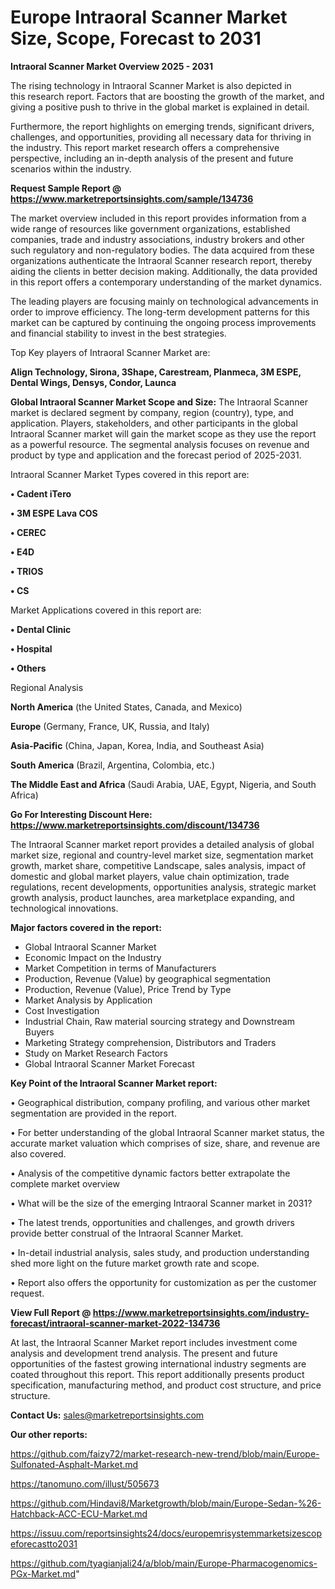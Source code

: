  # Europe Intraoral Scanner Market Size, Scope, Forecast to 2031

<Strong> Intraoral Scanner Market Overview 2025 - 2031</strong>

The rising technology in Intraoral Scanner Market is also depicted in this research report. Factors that are boosting the growth of the market, and giving a positive push to thrive in the global market is explained in detail.

Furthermore, the report highlights on emerging trends, significant drivers, challenges, and opportunities, providing all necessary data for thriving in the industry. This report market research offers a comprehensive perspective, including an in-depth analysis of the present and future scenarios within the industry.

<strong>Request Sample Report @ <a href=https://www.marketreportsinsights.com/sample/134736>https://www.marketreportsinsights.com/sample/134736</a></strong>

The market overview included in this report provides information from a wide range of resources like government organizations, established companies, trade and industry associations, industry brokers and other such regulatory and non-regulatory bodies. The data acquired from these organizations authenticate the Intraoral Scanner research report, thereby aiding the clients in better decision making. Additionally, the data provided in this report offers a contemporary understanding of the market dynamics.

The leading players are focusing mainly on technological advancements in order to improve efficiency. The long-term development patterns for this market can be captured by continuing the ongoing process improvements and financial stability to invest in the best strategies.

Top Key players of Intraoral Scanner Market are:

<strong>Align Technology, Sirona, 3Shape, Carestream, Planmeca, 3M ESPE, Dental Wings, Densys, Condor, Launca</strong>

<strong><b>Global Intraoral Scanner Market Scope and Size:</b></strong>
The Intraoral Scanner market is declared segment by company, region (country), type, and application. Players, stakeholders, and other participants in the global Intraoral Scanner market will gain the market scope as they use the report as a powerful resource. The segmental analysis focuses on revenue and product by type and application and the forecast period of 2025-2031.

Intraoral Scanner Market Types covered in this report are:

<strong>• Cadent iTero

• 3M ESPE Lava COS

• CEREC

• E4D

• TRIOS

• CS</strong>

Market Applications covered in this report are:

<strong>• Dental Clinic

• Hospital

• Others</strong> 

Regional Analysis

<strong>North America</strong> (the United States, Canada, and Mexico)

<strong>Europe</strong> (Germany, France, UK, Russia, and Italy)

<strong>Asia-Pacific</strong> (China, Japan, Korea, India, and Southeast Asia)

<strong>South America</strong> (Brazil, Argentina, Colombia, etc.)

<strong>The Middle East and Africa</strong> (Saudi Arabia, UAE, Egypt, Nigeria, and South Africa)

<strong>Go For Interesting Discount Here: <a href=https://www.marketreportsinsights.com/discount/134736>https://www.marketreportsinsights.com/discount/134736</a></strong>

The Intraoral Scanner market report provides a detailed analysis of global market size, regional and country-level market size, segmentation market growth, market share, competitive Landscape, sales analysis, impact of domestic and global market players, value chain optimization, trade regulations, recent developments, opportunities analysis, strategic market growth analysis, product launches, area marketplace expanding, and technological innovations.

<strong><b>Major factors covered in the report:</b></strong>
<ul>
  <li>Global Intraoral Scanner Market </li>
  <li>Economic Impact on the Industry</li>
  <li>Market Competition in terms of Manufacturers</li>
  <li>Production, Revenue (Value) by geographical segmentation</li>
  <li>Production, Revenue (Value), Price Trend by Type</li>
  <li>Market Analysis by Application</li>
  <li>Cost Investigation</li>
  <li>Industrial Chain, Raw material sourcing strategy and Downstream Buyers</li>
  <li>Marketing Strategy comprehension, Distributors and Traders</li>
  <li>Study on Market Research Factors</li>
  <li>Global Intraoral Scanner Market Forecast</li>
</ul>

<strong><b>Key Point of the Intraoral Scanner Market report:</b></strong>

• Geographical distribution, company profiling, and various other market segmentation are provided in the report.

• For better understanding of the global Intraoral Scanner market status, the accurate market valuation which comprises of size, share, and revenue are also covered.

• Analysis of the competitive dynamic factors better extrapolate the complete market overview

• What will be the size of the emerging Intraoral Scanner market in 2031?

• The latest trends, opportunities and challenges, and growth drivers provide better construal of the Intraoral Scanner Market.

• In-detail industrial analysis, sales study, and production understanding shed more light on the future market growth rate and scope.

• Report also offers the opportunity for customization as per the customer request.

<strong><b>View Full Report @ <a href=https://www.marketreportsinsights.com/industry-forecast/intraoral-scanner-market-2022-134736>https://www.marketreportsinsights.com/industry-forecast/intraoral-scanner-market-2022-134736</a></b></strong>


At last, the Intraoral Scanner Market report includes investment come analysis and development trend analysis. The present and future opportunities of the fastest growing international industry segments are coated throughout this report. This report additionally presents product specification, manufacturing method, and product cost structure, and price structure.

<strong>Contact Us:</strong>
sales@marketreportsinsights.com

<strong>Our other reports:</strong>

<a href=https://github.com/faizy72/market-research-new-trend/blob/main/Europe-Sulfonated-Asphalt-Market.md>https://github.com/faizy72/market-research-new-trend/blob/main/Europe-Sulfonated-Asphalt-Market.md</a>

<a href=https://tanomuno.com/illust/505673>https://tanomuno.com/illust/505673</a>

<a href=https://github.com/Hindavi8/Marketgrowth/blob/main/Europe-Sedan-%26-Hatchback-ACC-ECU-Market.md>https://github.com/Hindavi8/Marketgrowth/blob/main/Europe-Sedan-%26-Hatchback-ACC-ECU-Market.md</a>

<a href=https://issuu.com/reportsinsights24/docs/europemrisystemmarketsizescopeforecastto2031>https://issuu.com/reportsinsights24/docs/europemrisystemmarketsizescopeforecastto2031</a>

<a href=https://github.com/tyagianjali24/a/blob/main/Europe-Pharmacogenomics-PGx-Market.md>https://github.com/tyagianjali24/a/blob/main/Europe-Pharmacogenomics-PGx-Market.md</a>"
